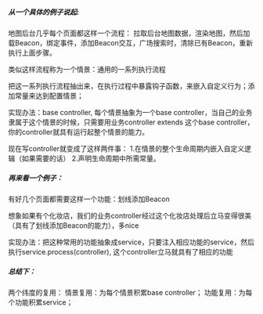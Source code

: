 ##### 从一个具体的例子说起:
地图后台几乎每个页面都这样一个流程：
拉取后台地图数据，渲染地图，然后加载Beacon，绑定事件，添加Beacon交互，广场搜索时，清除已有Beacon，重新执行上面步骤。

类似这样流程称为一个情景：通用的一系列执行流程

把这一系列执行流程抽出来，在执行过程中暴露钩子函数，来嵌入自定义行为；添加常量来达到配置情景；

实现办法：base controller, 每个情景抽象为一个base controller，当自己的业务隶属于这个情景的时候，只需要用业务controller extends 这个base controller，你的controller就具有运行起整个情景的能力。

现在写controller就变成了这样两件事：
1.在情景的整个生命周期内嵌入自定义逻辑（如果需要的话）
2.声明生命周期中所需常量。

##### 再来看一个例子：
有好几个页面都需要这样一个功能：划线添加Beacon

想象如果有个化妆店，我们的业务controller经过这个化妆店处理后立马变得很美（具有了划线添加Beacon的能力），多nice

实现办法：把这种常用的功能抽象成service，只要注入相应功能的service，然后执行service.process(controller), 这个controller立马就具有了相应的功能

##### 总结下：
两个纬度的复用：
情景复用：为每个情景积累base controller；
功能复用：为每个功能积累service；





